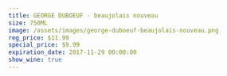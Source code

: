```yaml
---
title: GEORGE DUBOEUF - beaujolais nouveau
size: 750ML
image: /assets/images/george-duboeuf-beaujolais-nouveau.png
reg_price: $11.99
special_price: $9.99
expiration_date: 2017-11-29 00:00:00
show_wine: true
---
```



